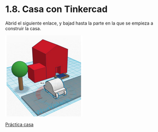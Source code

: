 # 1.8. Casa con  Tinkercad

Abrid el siguiente enlace, y bajad hasta la parte en la que se empieza a construir la casa.

![imagen](img/2022-11-30-09-18-00.png)

[Práctica casa](https://drive.google.com/file/d/1QY-08gttksRK3UdrgNvRzCraS9H-mU6C/view?usp=sharing)